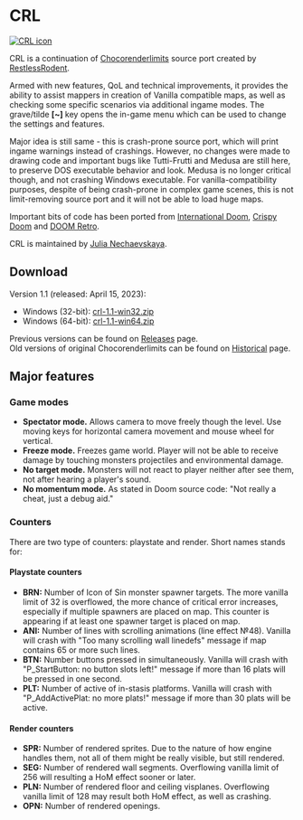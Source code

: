 # CRL

[![CRL icon](https://github.com/JNechaevsky/ChocoRenderLimits/blob/master/data/doom.png)](https://github.com/JNechaevsky/ChocoRenderLimits)

CRL is a continuation of [Chocorenderlimits](https://doomwiki.org/wiki/Chocorenderlimits) source port created by [RestlessRodent](https://doomwiki.org/wiki/RestlessRodent).

Armed with new features, QoL and technical improvements, it provides the ability to assist mappers in creation of Vanilla compatible maps, as well as checking some specific scenarios via additional ingame modes. The grave/tilde **[~]** key opens the in-game menu which can be used to change the settings and features.

Major idea is still same - this is crash-prone source port, which will print ingame warnings instead of crashings. However, no changes were made to drawing code and important bugs like Tutti-Frutti and Medusa are still here, to preserve DOS executable behavior and look. Medusa is no longer critical though, and not crashing Windows executable. For vanilla-compatibility purposes, despite of being crash-prone in complex game scenes, this is not limit-removing source port and it will not be able to load huge maps.

Important bits of code has been ported from [International Doom](https://github.com/jnechaevsky/inter-doom), [Crispy Doom](http://github.com/fabiangreffrath/crispy-doom) and [DOOM Retro](https://github.com/bradharding/doomretro).

CRL is maintained by [Julia Nechaevskaya](mailto:julia.nechaevskaya@live.com).

## Download

Version 1.1 (released: April 15, 2023):
* Windows (32-bit): [crl-1.1-win32.zip](https://github.com/JNechaevsky/CRL/releases/download/crl-1.1/crl-1.1-win32.zip)
* Windows (64-bit): [crl-1.1-win64.zip](https://github.com/JNechaevsky/CRL/releases/download/crl-1.1/crl-1.1-win64.zip)

Previous versions can be found on [Releases](https://github.com/JNechaevsky/CRL/releases) page.<br>
Old versions of original Chocorenderlimits can be found on [Historical](https://github.com/JNechaevsky/CRL/releases/tag/Historical) page.

## Major features

### Game modes

* **Spectator mode.** Allows camera to move freely though the level. Use moving keys for horizontal camera movement and mouse wheel for vertical.
* **Freeze mode.** Freezes game world. Player will not be able to receive damage by touching monsters projectiles and environmental damage.
* **No target mode.** Monsters will not react to player neither after see them, not after hearing a player's sound.
* **No momentum mode.** As stated in Doom source code: "Not really a cheat, just a debug aid."

### Counters

There are two type of counters: playstate and render. Short names stands for:

#### Playstate counters

* **BRN:** Number of Icon of Sin monster spawner targets. The more vanilla limit of 32 is overflowed, the more chance of critical error increases, especially if multiple spawners are placed on map. This counter is appearing if at least one spawner target is placed on map.
* **ANI:** Number of lines with scrolling animations (line effect №48). Vanilla will crash with "Too many scrolling wall linedefs" message if map contains 65 or more such lines.
* **BTN:** Number buttons pressed in simultaneously. Vanilla will crash with "P_StartButton: no button slots left!" message if more than 16 plats will be pressed in one second.
* **PLT:** Number of active of in-stasis platforms. Vanilla will crash with "P_AddActivePlat: no more plats!" message if more than 30 plats will be active.

#### Render counters

* **SPR:** Number of rendered sprites. Due to the nature of how engine handles them, not all of them might be really visible, but still rendered.
* **SEG:** Number of rendered wall segments. Overflowing vanilla limit of 256 will resulting a HoM effect sooner or later.
* **PLN:** Number of rendered floor and ceiling visplanes. Overflowing vanilla limit of 128 may result both HoM effect, as well as crashing.
* **OPN:** Number of rendered openings.
